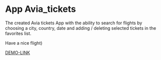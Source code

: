 # App Avia_tickets

The created Avia tickets App with the ability to search for flights by choosing a city, country, date and adding / deleting selected tickets in the favorites list.

Have a nice flight)

[DEMO-LINK](https://mikhail-88.github.io/avia_tickets_js/dist/index.html)
